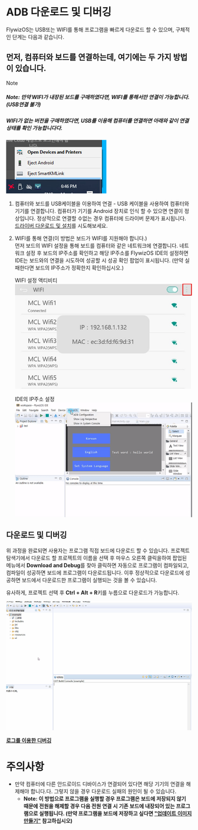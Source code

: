 
# ADB 다운로드 및 디버깅
FlywizOS는 USB또는 WIFI를 통해 프로그램을 빠르게 다운로드 할 수 있으며, 구체적인 단계는 다음과 같습니다.

## 먼저, 컴퓨터와 보드를 연결하는데, 여기에는 두 가지 방법이 있습니다.
> [!Note]
>
> ##### Note: 만약 WIFI가 내장된 보드를 구매하였다면, WIFI를 통해서만 연결이 가능합니다.(USB연결 불가)
>
> ##### WIFI가 없는 버전을 구매하였다면, USB를 이용해 컴퓨터를 연결하면 아래와 같이 연결 상태를 확인 가능합니다다.
>
> ![](assets/ide/ADB.jpg)

 1. 컴퓨터와 보드를 USB케이블을 이용하여 연결 - USB 케이블을 사용하여 컴퓨터와 기기를 연결합니다. 컴퓨터가 기기를 Android 장치로 인식 할 수 있으면 연결이 정상입니다. 정상적으로 연결할 수없는 경우 컴퓨터에 드라이버 문제가 표시됩니다. [드라이버 다운로드 및 설치](install_adb_driver.md)를 시도해보세요.

 2. WIFI를 통해 연결(이 방법은 보드가 WIFI를 지원해야 합니다.)   
    먼저 보드의 WIFI 설정을 통해 보드를 컴퓨터와 같은 네트워크에 연결합니다. 네트워크 설정 후 보드의 IP주소를 확인하고 해당 IP주소를 FlywizOS IDE의  설정하면 IDE는 보드와의 연결을 시도하여 성공할 시 성공 확인 팝업이 표시됩니다. (만약 실패한다면 보드의 IP주소가 정확한지 확인하십시오.)

    WIFI 설정 액티비티   
    ![](assets/ide/wifi_ip.jpg)   
    
    IDE의 IP주소 설정   
    ![](assets/ide/config_ip.gif)  

## 다운로드 및 디버깅
위 과정을 완료되면 사용자는 프로그램 직접 보드에 다운로드 할 수 있습니다. 프로젝트 탐색기에서 다운로드 할 프로젝트의 이름을 선택 후 마우스 오른쪽 클릭을하여 팝업된 메뉴에서 **Download and Debug**를 찾아 클릭하면 자동으로 프로그램이 컴파일되고, 컴파일이 성공하면 보드에 프로그램이 다운로드됩니다. 이후 정상적으로 다운로드에 성공하면 보드에서 다운로드한 프로그램이 실행되는 것을 볼 수 있습니다. 

유사하게, 프로젝트 선택 후 **Ctrl + Alt + R**키를 누름으로 다운로드가 가능합니다.

![](assets/ide/launch_adb.gif)

[**로그를 이용한 디버깅**](logcat.md)



# 주의사항
* 만약 컴퓨터에 다른 안드로이드 디바이스가 연결되어 있다면 해당 기기의 연결을 해제해야 합니다.다. 그렇지 않을 경우 다운로드 실패의 원인이 될 수 있습니다.
    * **<span id="adb_run_tip">Note</span>: 이 방법으로 프로그램을 실행할 경우 프로그램은 보드에 저장되지 않기 때문에 전원을 해제할 경우 다음 전원 연결 시 기존 보드에 내장되어 있는 프로그램으로 실행됩니다. (만약 프로그램을 보드에 저장하고 싶다면 ["업데이트 이미지 만들기"](make_image.md)  참고하십시오)**